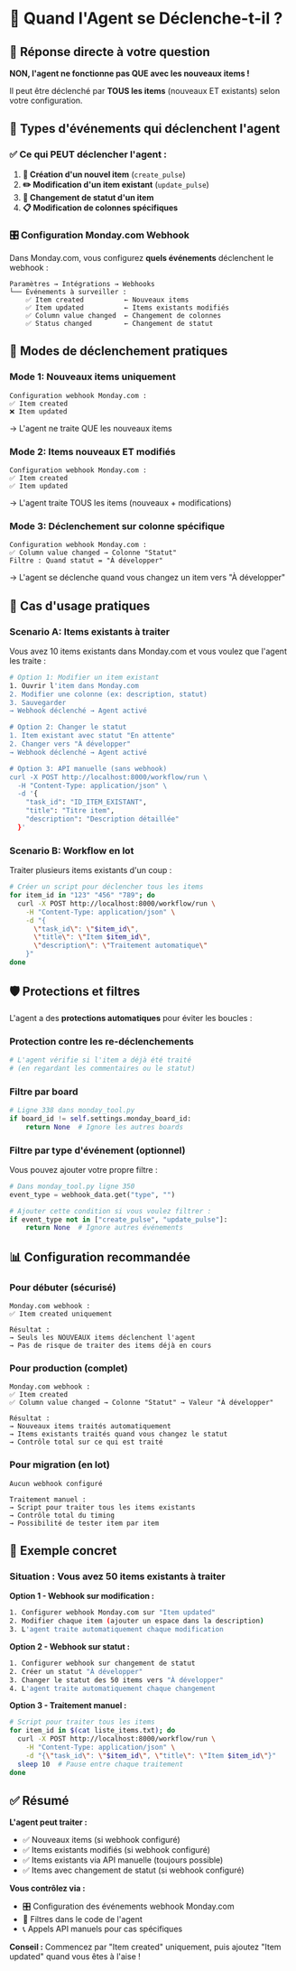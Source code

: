 # 🚀 Quand l'Agent se Déclenche-t-il ?

## 🎯 **Réponse directe à votre question**

**NON, l'agent ne fonctionne pas QUE avec les nouveaux items !** 

Il peut être déclenché par **TOUS les items** (nouveaux ET existants) selon votre configuration.

## 📨 **Types d'événements qui déclenchent l'agent**

### ✅ **Ce qui PEUT déclencher l'agent :**

1. **📝 Création d'un nouvel item** (`create_pulse`)
2. **✏️ Modification d'un item existant** (`update_pulse`) 
3. **🔄 Changement de statut d'un item**
4. **📋 Modification de colonnes spécifiques**

### 🎛️ **Configuration Monday.com Webhook**

Dans Monday.com, vous configurez **quels événements** déclenchent le webhook :

```
Paramètres → Intégrations → Webhooks
└── Événements à surveiller :
    ✅ Item created          ← Nouveaux items
    ✅ Item updated          ← Items existants modifiés
    ✅ Column value changed  ← Changement de colonnes
    ✅ Status changed        ← Changement de statut
```

## 🔄 **Modes de déclenchement pratiques**

### **Mode 1: Nouveaux items uniquement**
```
Configuration webhook Monday.com :
✅ Item created
❌ Item updated
```
→ L'agent ne traite QUE les nouveaux items

### **Mode 2: Items nouveaux ET modifiés**
```
Configuration webhook Monday.com :
✅ Item created
✅ Item updated
```
→ L'agent traite TOUS les items (nouveaux + modifications)

### **Mode 3: Déclenchement sur colonne spécifique**
```
Configuration webhook Monday.com :
✅ Column value changed → Colonne "Statut"
Filtre : Quand statut = "À développer"
```
→ L'agent se déclenche quand vous changez un item vers "À développer"

## 🎯 **Cas d'usage pratiques**

### **Scenario A: Items existants à traiter**

Vous avez 10 items existants dans Monday.com et vous voulez que l'agent les traite :

```bash
# Option 1: Modifier un item existant
1. Ouvrir l'item dans Monday.com
2. Modifier une colonne (ex: description, statut)
3. Sauvegarder
→ Webhook déclenché → Agent activé

# Option 2: Changer le statut
1. Item existant avec statut "En attente"
2. Changer vers "À développer"  
→ Webhook déclenché → Agent activé

# Option 3: API manuelle (sans webhook)
curl -X POST http://localhost:8000/workflow/run \
  -H "Content-Type: application/json" \
  -d '{
    "task_id": "ID_ITEM_EXISTANT",
    "title": "Titre item",
    "description": "Description détaillée"
  }'
```

### **Scenario B: Workflow en lot**

Traiter plusieurs items existants d'un coup :

```bash
# Créer un script pour déclencher tous les items
for item_id in "123" "456" "789"; do
  curl -X POST http://localhost:8000/workflow/run \
    -H "Content-Type: application/json" \
    -d "{
      \"task_id\": \"$item_id\",
      \"title\": \"Item $item_id\",
      \"description\": \"Traitement automatique\"
    }"
done
```

## 🛡️ **Protections et filtres**

L'agent a des **protections automatiques** pour éviter les boucles :

### **Protection contre les re-déclenchements**
```python
# L'agent vérifie si l'item a déjà été traité
# (en regardant les commentaires ou le statut)
```

### **Filtre par board**
```python
# Ligne 338 dans monday_tool.py
if board_id != self.settings.monday_board_id:
    return None  # Ignore les autres boards
```

### **Filtre par type d'événement (optionnel)**
Vous pouvez ajouter votre propre filtre :

```python
# Dans monday_tool.py ligne 350
event_type = webhook_data.get("type", "")

# Ajouter cette condition si vous voulez filtrer :
if event_type not in ["create_pulse", "update_pulse"]:
    return None  # Ignore autres événements
```

## 📊 **Configuration recommandée**

### **Pour débuter (sécurisé)**
```
Monday.com webhook :
✅ Item created uniquement

Résultat :
→ Seuls les NOUVEAUX items déclenchent l'agent
→ Pas de risque de traiter des items déjà en cours
```

### **Pour production (complet)**
```
Monday.com webhook :
✅ Item created
✅ Column value changed → Colonne "Statut" → Valeur "À développer"

Résultat :
→ Nouveaux items traités automatiquement
→ Items existants traités quand vous changez le statut
→ Contrôle total sur ce qui est traité
```

### **Pour migration (en lot)**
```
Aucun webhook configuré

Traitement manuel :
→ Script pour traiter tous les items existants
→ Contrôle total du timing
→ Possibilité de tester item par item
```

## 🎯 **Exemple concret**

### **Situation :** Vous avez 50 items existants à traiter

**Option 1 - Webhook sur modification :**
```bash
1. Configurer webhook Monday.com sur "Item updated"
2. Modifier chaque item (ajouter un espace dans la description)
3. L'agent traite automatiquement chaque modification
```

**Option 2 - Webhook sur statut :**
```bash
1. Configurer webhook sur changement de statut
2. Créer un statut "À développer" 
3. Changer le statut des 50 items vers "À développer"
4. L'agent traite automatiquement chaque changement
```

**Option 3 - Traitement manuel :**
```bash
# Script pour traiter tous les items
for item_id in $(cat liste_items.txt); do
  curl -X POST http://localhost:8000/workflow/run \
    -H "Content-Type: application/json" \
    -d "{\"task_id\": \"$item_id\", \"title\": \"Item $item_id\"}"
  sleep 10  # Pause entre chaque traitement
done
```

## ✅ **Résumé**

**L'agent peut traiter :**
- ✅ Nouveaux items (si webhook configuré)
- ✅ Items existants modifiés (si webhook configuré)  
- ✅ Items existants via API manuelle (toujours possible)
- ✅ Items avec changement de statut (si webhook configuré)

**Vous contrôlez via :**
- 🎛️ Configuration des événements webhook Monday.com
- 🔧 Filtres dans le code de l'agent
- 📞 Appels API manuels pour cas spécifiques

**Conseil :** Commencez par "Item created" uniquement, puis ajoutez "Item updated" quand vous êtes à l'aise ! 